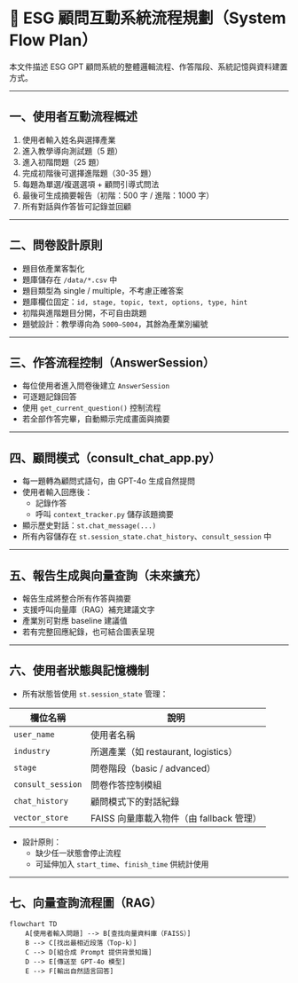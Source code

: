 # 🧠 ESG 顧問互動系統流程規劃（System Flow Plan）

本文件描述 ESG GPT 顧問系統的整體邏輯流程、作答階段、系統記憶與資料建置方式。

---

## 一、使用者互動流程概述

1. 使用者輸入姓名與選擇產業
2. 進入教學導向測試題（5 題）
3. 進入初階問題（25 題）
4. 完成初階後可選擇進階題（30-35 題）
5. 每題為單選/複選選項 + 顧問引導式問法
6. 最後可生成摘要報告（初階：500 字 / 進階：1000 字）
7. 所有對話與作答皆可記錄並回顧

---

## 二、問卷設計原則

- 題目依產業客製化
- 題庫儲存在 `/data/*.csv` 中
- 題目類型為 single / multiple，不考慮正確答案
- 題庫欄位固定：`id, stage, topic, text, options, type, hint`
- 初階與進階題目分開，不可自由跳題
- 題號設計：教學導向為 `S000–S004`，其餘為產業別編號

---

## 三、作答流程控制（AnswerSession）

- 每位使用者進入問卷後建立 `AnswerSession`
- 可逐題記錄回答
- 使用 `get_current_question()` 控制流程
- 若全部作答完畢，自動顯示完成畫面與摘要

---

## 四、顧問模式（consult_chat_app.py）

- 每一題轉為顧問式語句，由 GPT-4o 生成自然提問
- 使用者輸入回應後：
  - 記錄作答
  - 呼叫 `context_tracker.py` 儲存該題摘要
- 顯示歷史對話：`st.chat_message(...)`
- 所有內容儲存在 `st.session_state.chat_history`、`consult_session` 中

---

## 五、報告生成與向量查詢（未來擴充）

- 報告生成將整合所有作答與摘要
- 支援呼叫向量庫（RAG）補充建議文字
- 產業別可對應 baseline 建議值
- 若有完整回應紀錄，也可結合圖表呈現

---

## 六、使用者狀態與記憶機制

- 所有狀態皆使用 `st.session_state` 管理：

| 欄位名稱             | 說明                                   |
|----------------------|----------------------------------------|
| `user_name`          | 使用者名稱                             |
| `industry`           | 所選產業（如 restaurant, logistics）    |
| `stage`              | 問卷階段（basic / advanced）           |
| `consult_session`    | 問卷作答控制模組                       |
| `chat_history`       | 顧問模式下的對話紀錄                   |
| `vector_store`       | FAISS 向量庫載入物件（由 fallback 管理）|

- 設計原則：
  - 缺少任一狀態會停止流程
  - 可延伸加入 `start_time`、`finish_time` 供統計使用

---

## 七、向量查詢流程圖（RAG）

```mermaid
flowchart TD
    A[使用者輸入問題] --> B[查找向量資料庫（FAISS）]
    B --> C[找出最相近段落（Top-k）]
    C --> D[組合成 Prompt 提供背景知識]
    D --> E[傳送至 GPT-4o 模型]
    E --> F[輸出自然語言回答]


